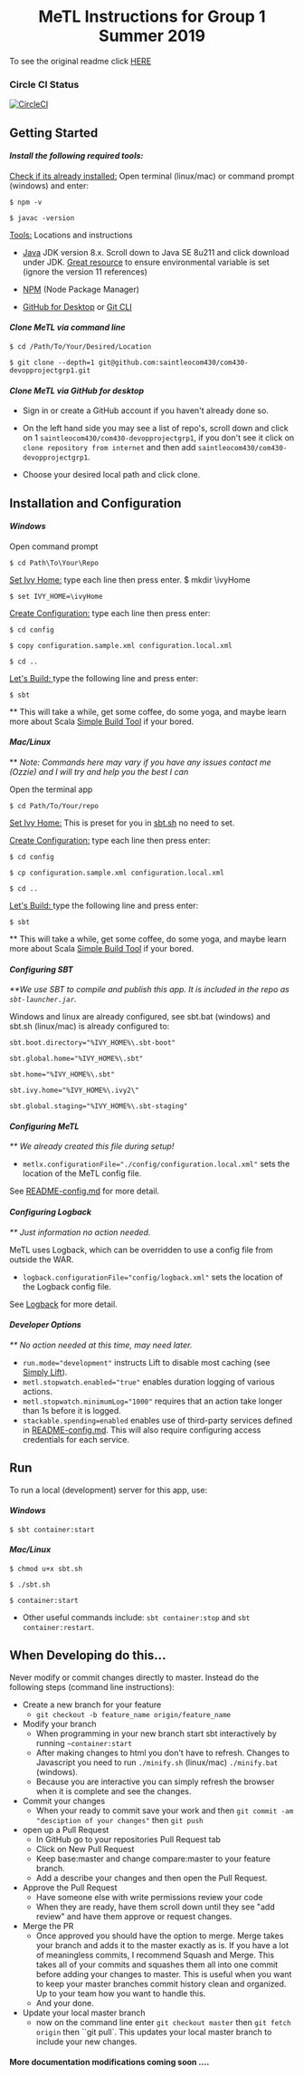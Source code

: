 # <div style='text-align: center' >MeTL Instructions for Group 1 Summer 2019</div>

To see the original readme click [HERE](./README-ORGINAL.md)

### Circle CI Status

[![CircleCI](https://circleci.com/gh/saintleocom430/com430-devopprojectgrp1.svg?style=svg&circle-token=308fc48a52f975c5619922e850e96ccce3484fa2)](https://circleci.com/gh/saintleocom430/com430-devopprojectgrp1)

## Getting Started

#### <em>Install the following required tools:</em>

<u>Check if its already installed:</u> Open terminal (linux/mac) or command prompt (windows) and enter:

    $ npm -v

    $ javac -version

<u>Tools:</u> Locations and instructions

- [Java](www.oracle.com/technetwork/java/javase/downloads) JDK version 8.x. Scroll down to Java SE 8u211 and click download under JDK. [Great resource](https://www3.ntu.edu.sg/home/ehchua/programming/howto/JDK_Howto.html) to ensure environmental variable is set (ignore the version 11 references)

- [NPM](https://www.npmjs.com/get-npm) (Node Package Manager)

- [GitHub for Desktop](https://desktop.github.com/) or [Git CLI](https://help.github.com/en/articles/set-up-git)

#### <em>Clone MeTL via command line</em>

    $ cd /Path/To/Your/Desired/Location

    $ git clone --depth=1 git@github.com:saintleocom430/com430-devopprojectgrp1.git

#### <em>Clone MeTL via GitHub for desktop</em>

- Sign in or create a GitHub account if you haven't already done so.

- On the left hand side you may see a list of repo's, scroll down and click on 1 `saintleocom430/com430-devopprojectgrp1`, if you don't see it click on `clone repository from internet` and then add `saintleocom430/com430-devopprojectgrp1`.

- Choose your desired local path and click clone.

## Installation and Configuration

#### <em>Windows</em>

Open command prompt

    $ cd Path\To\Your\Repo

<u>Set Ivy Home:</u> type each line then press enter.
$ mkdir \ivyHome
    
    $ set IVY_HOME=\ivyHome

<u>Create Configuration:</u> type each line then press enter:

    $ cd config

    $ copy configuration.sample.xml configuration.local.xml

    $ cd ..

<u>Let's Build: </u> type the following line and press enter:

    $ sbt

\*\* This will take a while, get some coffee, do some yoga, and maybe learn more about Scala [Simple Build Tool](https://www.scala-sbt.org/) if your bored.

#### <em>Mac/Linux</em>

\*\* <em>Note: Commands here may vary if you have any issues contact me (Ozzie) and I will try and help you the best I can</em>

Open the terminal app

    $ cd Path/To/Your/repo

<u>Set Ivy Home:</u> This is preset for you in [sbt.sh](./sbt.sh) no need to set.

<u>Create Configuration:</u> type each line then press enter:

    $ cd config

    $ cp configuration.sample.xml configuration.local.xml

    $ cd ..

<u>Let's Build: </u> type the following line and press enter:

    $ sbt

\*\* This will take a while, get some coffee, do some yoga, and maybe learn more about Scala [Simple Build Tool](https://www.scala-sbt.org/) if your bored.

#### <em>Configuring SBT</em>

<em>\*\*We use SBT to compile and publish this app. It is included in the repo as `sbt-launcher.jar`.</em>

Windows and linux are already configured, see sbt.bat (windows) and sbt.sh (linux/mac) is already configured to:

    sbt.boot.directory="%IVY_HOME%\.sbt-boot"

    sbt.global.home="%IVY_HOME%\.sbt"

    sbt.home="%IVY_HOME%\.sbt"

    sbt.ivy.home="%IVY_HOME%\.ivy2\"

    sbt.global.staging="%IVY_HOME%\.sbt-staging"

#### <em>Configuring MeTL</em>

<em>\*\* We already created this file during setup!</em>

- `metlx.configurationFile="./config/configuration.local.xml"` sets the location of the MeTL config file.

See [README-config.md](README-config.md) for more detail.

#### <em>Configuring Logback</em>

<em>\*\* Just information no action needed.</em>

MeTL uses Logback, which can be overridden to use a config file from outside the WAR.

- `logback.configurationFile="config/logback.xml"` sets the location of the Logback config file.

See [Logback](https://logback.qos.ch/manual/index.html) for more detail.

#### <em>Developer Options</em>

<em>\*\* No action needed at this time, may need later.</em>

- `run.mode="development"` instructs Lift to disable most caching (see [Simply Lift](https://simply.liftweb.net/index-3.1.html#toc-Subsection-3.1.2)).
- `metl.stopwatch.enabled="true"` enables duration logging of various actions.
- `metl.stopwatch.minimumLog="1000"` requires that an action take longer than 1s before it is logged.
- `stackable.spending=enabled` enables use of third-party services defined in [README-config.md](README-config.md). This will also require configuring access credentials for each service.

## Run

To run a local (development) server for this app, use:

#### <em>Windows</em>

    $ sbt container:start

#### <em>Mac/Linux</em>

    $ chmod u+x sbt.sh

    $ ./sbt.sh

    $ container:start

- Other useful commands include: `sbt container:stop` and `sbt container:restart`.

## When Developing do this...

Never modify or commit changes directly to master. Instead do the following steps (command line instructions):

- Create a new branch for your feature
  - `git checkout -b feature_name origin/feature_name`
- Modify your branch
  - When programming in your new branch start sbt interactively by running `~container:start`
  - After making changes to html you don't have to refresh. Changes to Javascript you need to run `./minify.sh` (linux/mac) `./minify.bat` (windows).
  - Because you are interactive you can simply refresh the browser when it is complete and see the changes.
- Commit your changes
  - When your ready to commit save your work and then `git commit -am "desciption of your changes"` then `git push`
- open up a Pull Request
  - In GitHub go to your repositories Pull Request tab
  - Click on New Pull Request
  - Keep base:master and change compare:master to your feature branch.
  - Add a describe your changes and then open the Pull Request.
- Approve the Pull Request
  - Have someone else with write permissions review your code
  - When they are ready, have them scroll down until they see "add review" and have them approve or request changes.
- Merge the PR
  - Once approved you should have the option to merge. Merge takes your branch and adds it to the master exactly as is. If you have a lot of meaningless commits, I recommend Squash and Merge. This takes all of your commits and squashes them all into one commit before adding your changes to master. This is useful when you want to keep your master branches commit history clean and organized. Up to your team how you want to handle this.
  - And your done.
- Update your local master branch
  - now on the command line enter `git checkout master` then `git fetch origin` then ``git pull`. This updates your local master branch to include your new changes.

#### More documentation modifications coming soon ....
